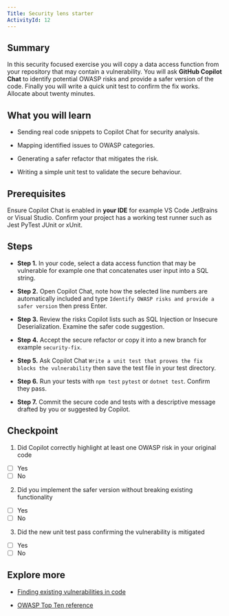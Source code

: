 ```yaml
---
Title: Security lens starter
ActivityId: 12
---
```


## Summary

In this security focused exercise you will copy a data access function from your repository that may contain a vulnerability. You will ask **GitHub Copilot Chat** to identify potential OWASP risks and provide a safer version of the code. Finally you will write a quick unit test to confirm the fix works. Allocate about twenty minutes.

## What you will learn

- Sending real code snippets to Copilot Chat for security analysis.

- Mapping identified issues to OWASP categories.

- Generating a safer refactor that mitigates the risk.

- Writing a simple unit test to validate the secure behaviour.

## Prerequisites

Ensure Copilot Chat is enabled in **your IDE** for example VS Code JetBrains or Visual Studio. Confirm your project has a working test runner such as Jest PyTest JUnit or xUnit.

## Steps

- **Step 1.** In your code, select a data access function that may be vulnerable for example one that concatenates user input into a SQL string.

- **Step 2.** Open Copilot Chat, note how the selected line numbers are automatically included and type `Identify OWASP risks and provide a safer version` then press Enter.

- **Step 3.** Review the risks Copilot lists such as SQL Injection or Insecure Deserialization. Examine the safer code suggestion.

- **Step 4.** Accept the secure refactor or copy it into a new branch for example `security-fix`.

- **Step 5.** Ask Copilot Chat `Write a unit test that proves the fix blocks the vulnerability` then save the test file in your test directory.

- **Step 6.** Run your tests with `npm test` `pytest` or `dotnet test`. Confirm they pass.

- **Step 7.** Commit the secure code and tests with a descriptive message drafted by you or suggested by Copilot.

## Checkpoint

1. Did Copilot correctly highlight at least one OWASP risk in your original code

- [ ] Yes
- [ ] No

2. Did you implement the safer version without breaking existing functionality

- [ ] Yes
- [ ] No

3. Did the new unit test pass confirming the vulnerability is mitigated

- [ ] Yes
- [ ] No

## Explore more

- [Finding existing vulnerabilities in code](https://docs.github.com/en/copilot/copilot-chat-cookbook/security-analysis/finding-existing-vulnerabilities-in-code)

- [OWASP Top Ten reference](https://owasp.org/www-project-top-ten)
